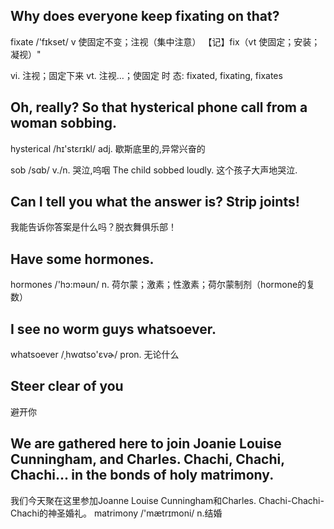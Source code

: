 ## Why does everyone keep fixating on that?

fixate /'fɪkset/
v 使固定不变；注视（集中注意）
【记】fix（vt 使固定；安装；凝视）"

vi. 注视；固定下来
vt. 注视…；使固定
时 态: fixated, fixating, fixates


## Oh, really? So that hysterical phone call from a woman sobbing.

hysterical /hɪ'stɛrɪkl/
adj. 歇斯底里的,异常兴奋的

sob /sɑb/
v./n. 哭泣,呜咽
The child sobbed loudly.
这个孩子大声地哭泣.

## Can I tell you what the answer is? Strip joints!
我能告诉你答案是什么吗？脱衣舞俱乐部！

## Have some hormones.
hormones /'hɔ:məun/
n. 荷尔蒙；激素；性激素；荷尔蒙制剂（hormone的复数）

## I see no worm guys whatsoever.
whatsoever /ˌhwɑtso'ɛvɚ/
pron. 无论什么

## Steer clear of you
避开你

## We are gathered here to join Joanie Louise Cunningham, and Charles. Chachi, Chachi, Chachi... in the bonds of holy matrimony.
我们今天聚在这里参加Joanne Louise Cunningham和Charles. Chachi-Chachi-Chachi的神圣婚礼。
matrimony /'mætrɪmoni/
n.结婚
